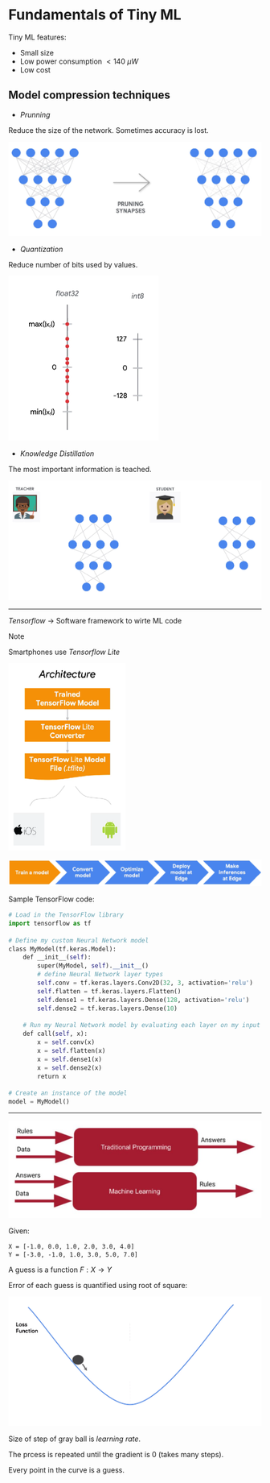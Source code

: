 # Fundamentals of Tiny ML

Tiny ML features:
- Small size
- Low power consumption $<140$ $\mu W$
- Low cost


## Model compression techniques

- _Prunning_

Reduce the size of the network. Sometimes accuracy is lost.

![](attachments/Pasted%20image%2020240108123006.png)

- _Quantization_

Reduce number of bits used by values.

![](attachments/Pasted%20image%2020240108123207.png)

- _Knowledge Distillation_

The most important information is teached.

![](attachments/Pasted%20image%2020240108123504.png)


---

_Tensorflow_ -> Software framework to wirte ML code

>[!Note]
>Smartphones use _Tensorflow Lite_


![](attachments/Pasted%20image%2020240108124153.png)

![](attachments/Pasted%20image%2020240108124338.png)


Sample TensorFlow code:

```Python
# Load in the TensorFlow library
import tensorflow as tf

# Define my custom Neural Network model
class MyModel(tf.keras.Model):
    def __init__(self):
        super(MyModel, self).__init__()
        # define Neural Network layer types
        self.conv = tf.keras.layers.Conv2D(32, 3, activation='relu')
        self.flatten = tf.keras.layers.Flatten()
        self.dense1 = tf.keras.layers.Dense(128, activation='relu')
        self.dense2 = tf.keras.layers.Dense(10)

	# Run my Neural Network model by evaluating each layer on my input data
    def call(self, x):
        x = self.conv(x)
        x = self.flatten(x)
        x = self.dense1(x)
        x = self.dense2(x)
        return x

# Create an instance of the model
model = MyModel()

```


---

![](attachments/Pasted%20image%2020240108140426.png)

Given:

```
X = [-1.0, 0.0, 1.0, 2.0, 3.0, 4.0]
Y = [-3.0, -1.0, 1.0, 3.0, 5.0, 7.0]
```

A guess is a function $F:X\to Y$

Error of each guess is quantified using root of square:

![](attachments/Pasted%20image%2020240108161246.png)

Size of step of gray ball is _learning rate_.

The prcess is repeated until the gradient is 0 (takes many steps).

Every point in the curve is a guess.




